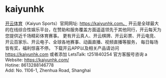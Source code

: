 # kaiyunhk
[开云体育](https://kaiyunhk.com)（Kaiyun Sports）官网网址:  https://kaiyunhk.com。
开云是全球最大的在线综合性娱乐平台，在赞助和服务覆盖方面遥遥领先于其他同行，开云每天为您提供近千场精彩体育赛事。 更有开云真人、开云棋牌、开云彩票、开云电竞、开云百家乐、开云电子、全球各地赛事、动画直播、视频直播等服务， 每日每场皆有奖，福利惊喜不停。
下载开云APP以及相关产品请访问 https://kaiyunhk.com 或者添加 LetsTalk:  t251840254 官方客服号咨询
a
Website: https://kaiyunhk.com/  <br>
Hotine: 8613288146778  <br>
Add: No. 1106-1, Zhenhua Road, Shanghai
